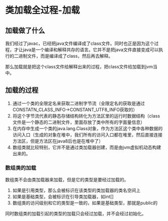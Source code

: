 # 类加载全过程-加载

## 加载做了什么
我们经过了javac，已经把java文件编译成了class文件。同时也正是因为这个过程，才让java是一个编译和解释共存的语言。它并不是把java文件直接变成可以执行的二进制文件，而是编译成了class，然后再去解释。

那么加载就是把这个class文件给解释出来的过程，把class文件给加载到jvm当中。

## 加载的过程
1. 通过一个类的全限定名来获取二进制字节流（全限定名的获取是通过CONSTATN_CLASS_INFO->CONSTANT_UTF8_INFO获取的）
2. 将这个字节流代表的静态存储结构转化为方法区里的运行时数据结构（class文件是一个静态的二进制文件，里面存放了类中所有的字面量信息）
3. 在内存中生成一个类的java.lang.Class对象，作为方法区这个类中各种数据的访问入口（生成的对象在堆中，我们所有的访问入口都在堆里，然后直接连接方法区，但是方法区在java8后也是在堆中了）
4. 数组类就比较特别，它并不是通过类加载器创建，而是由jvm虚拟机动态构建出来的。

### 数组类的加载
数组类不会由类加载器来加载，但是它的类型是要经过加载的。
1. 如果是引用类型，那么会被标识在该类型的类加载器的类名空间上
2. 如果是基础类型，会被标识在引导类加载器，如int[]
3. 数组类的访问级别和它的类型是一致的，如果是基础类型，那就是public的

同时数组类的加载引起的类型的加载只会经过加载，并不会经过初始化。

